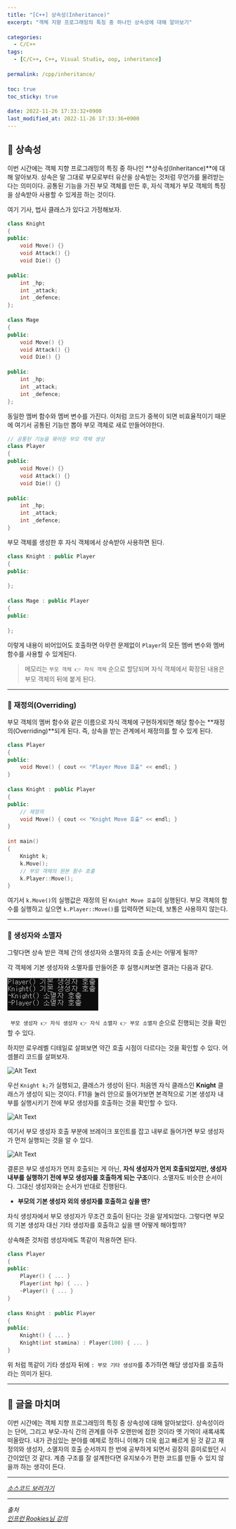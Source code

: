 ```yaml
---
title: "[C++] 상속성(Inheritance)"
excerpt: "객체 지향 프로그래밍의 특징 중 하나인 상속성에 대해 알아보기"

categories:
  - C/C++
tags:
  - [C/C++, C++, Visual Studio, oop, inheritance]

permalink: /cpp/inheritance/

toc: true
toc_sticky: true

date: 2022-11-26 17:33:32+0900
last_modified_at: 2022-11-26 17:33:36+0900
---
```

 
## 👻 상속성
이번 시간에는 객체 지향 프로그래밍의 특징 중 하나인 **상속성(Inheritance)**에 대해 알아보자. 상속은 말 그대로 부모로부터 유산을 상속받는 것처럼 무언가를 물려받는다는 의미이다. 공통된 기능을 가진 부모 객체를 만든 후, 자식 객체가 부모 객체의 특징을 상속받아 사용할 수 있게끔 하는 것이다.

여기 기사, 법사 클래스가 있다고 가정해보자.

```c++
class Knight
{
public:
    void Move() {}
    void Attack() {}
    void Die() {}

public:
    int _hp;
    int _attack;
    int _defence;
};

class Mage
{
public:
    void Move() {}
    void Attack() {}
    void Die() {}

public:
    int _hp;
    int _attack;
    int _defence;
};
```

동일한 멤버 함수와 멤버 변수를 가진다. 이처럼 코드가 중복이 되면 비효율적이기 때문에 여기서 공통된 기능만 뽑아 부모 객체로 새로 만들어야한다.

```c++
// 공통된 기능을 묶어둔 부모 객체 생성
class Player
{
public:
    void Move() {}
    void Attack() {}
    void Die() {}

public:
    int _hp;
    int _attack;
    int _defence;
}
```

부모 객체를 생성한 후 자식 객체에서 상속받아 사용하면 된다.

```c++
class Knight : public Player
{
public:
    
};

class Mage : public Player
{
public:
    
};
```

이렇게 내용이 비어있어도 호출하면 아무런 문제없이 ``` Player ```의 모든 멤버 변수와 멤버 함수를 사용할 수 있게된다.

> 메모리는 ``` 부모 객체 👉 자식 객체 ``` 순으로 할당되며 자식 객체에서 확장된 내용은 부모 객체의 뒤에 붙게 된다.

***

### 🌱 재정의(Overriding)
부모 객체의 멤버 함수와 같은 이름으로 자식 객체에 구현하게되면 해당 함수는 **재정의(Overriding)**되게 된다. 즉, 상속을 받는 관계에서 재정의를 할 수 있게 된다.

```c++
class Player
{
public:
    void Move() { cout << "Player Move 호출" << endl; }
}

class Knight : public Player
{
public:
    // 재정의
    void Move() { cout << "Knight Move 호출" << endl; }
}

int main()
{
    Knight k;
    k.Move();
    // 부모 객체의 원본 함수 호출
    k.Player::Move();
}
```

여기서 ``` k.Move() ```의 실행값은 재정의 된 ``` Knight Move 호출 ```이 실행된다. 부모 객체의 함수를 실행하고 싶으면 ``` k.Player::Move() ```를 입력하면 되는데, 보통은 사용하지 않는다.

***

### 🌱 생성자와 소멸자
그렇다면 상속 받은 객체 간의 생성자와 소멸자의 호출 순서는 어떻게 될까?

각 객체에 기본 생성자와 소멸자를 만들어준 후 실행시켜보면 결과는 다음과 같다.

![Alt Text](/assets/images/posts_img/basics/cpp/oop/inheritance/const-dest.PNG)   

``` 부모 생성자 👉 자식 생성자 👉 자식 소멸자 👉 부모 소멸자``` 순으로 진행되는 것을 확인할 수 있다.

하지만 로우레벨 디테일로 살펴보면 약간 호출 시점이 다르다는 것을 확인할 수 있다. 어셈블리 코드를 살펴보자.

![Alt Text](/assets/images/posts_img/basics/cpp/oop/inheritance/asm1.PNG)   

우선 ``` Knight k; ```가 실행되고, 클래스가 생성이 된다. 처음엔 자식 클래스인 **Knight** 클래스가 생성이 되는 것이다. F11을 눌러 안으로 들어가보면 본격적으로 기본 생성자 내부를 실행시키기 전에 부모 생성자를 호출하는 것을 확인할 수 있다.

![Alt Text](/assets/images/posts_img/basics/cpp/oop/inheritance/asm2.PNG)   

여기서 부모 생성자 호출 부분에 브레이크 포인트를 잡고 내부로 들어가면 부모 생성자가 먼저 실행되는 것을 알 수 있다.

![Alt Text](/assets/images/posts_img/basics/cpp/oop/inheritance/asm3.PNG)   

결론은 부모 생성자가 먼저 호출되는 게 아닌, **자식 생성자가 먼저 호출되었지만, 생성자 내부를 실행하기 전에 부모 생성자를 호출하게 되는 구조**이다. 소멸자도 비슷한 순서이다. 그대신 생성자와는 순서가 반대로 진행된다.

- **부모의 기본 생성자 외의 생성자를 호출하고 싶을 땐?**   

자식 생성자에서 부모 생성자가 무조건 호출이 된다는 것을 알게되었다. 그렇다면 부모의 기본 생성자 대신 기타 생성자를 호출하고 싶을 땐 어떻게 해야할까?

상속해준 것처럼 생성자에도 똑같이 적용하면 된다.

```c++
class Player
{
public:
    Player() { ... }
    Player(int hp) { ... }
    ~Player() { ... }
}

class Knight : public Player
{
public:
    Knight() { ... }
    Knight(int stamina) : Player(100) { ... }
}
```

위 처럼 똑같이 기타 생성자 뒤에 ``` : 부모 기타 생성자 ```를 추가하면 해당 생성자를 호출하라는 의미가 된다.

***

## 👻 글을 마치며
이번 시간에는 객체 지향 프로그래밍의 특징 중 상속성에 대해 알아보았다. 상속성이라는 단어, 그리고 부모-자식 간의 관계를 아주 오랜만에 접한 것이라 옛 기억이 새록새록 떠올랐다. 내가 관심있는 분야를 예제로 정하니 이해가 더욱 쉽고 빠르게 된 것 같고 재정의와 생성자, 소멸자의 호출 순서까지 한 번에 공부하게 되면서 굉장히 흥미로웠던 시간이었던 것 같다. 계층 구조를 잘 설계한다면 유지보수가 편한 코드를 만들 수 있지 않을까 하는 생각이 든다.

***

_[소스코드 보러가기](https://github.com/choi-dan-di/study_cpp/tree/main/oop/inheritance)_

***

_출처_   
_[인프런 Rookies님 강의](https://inf.run/bje8)_   